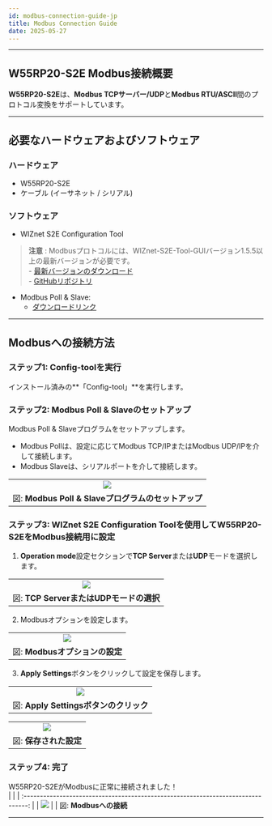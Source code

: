 ```yaml
---
id: modbus-connection-guide-jp  
title: Modbus Connection Guide  
date: 2025-05-27   
---
```







-----

## W55RP20-S2E Modbus接続概要

**W55RP20-S2E**は、**Modbus TCPサーバー/UDP**と**Modbus RTU/ASCII**間のプロトコル変換をサポートしています。

-----

## 必要なハードウェアおよびソフトウェア



### ハードウェア

  - W55RP20-S2E  
  - ケーブル (イーサネット / シリアル)

### ソフトウェア

  - WIZnet S2E Configuration Tool  
  > **注意** : Modbusプロトコルには、WIZnet-S2E-Tool-GUIバージョン1.5.5以上の最新バージョンが必要です。  
	- [最新バージョンのダウンロード](https://github.com/Wiznet/WIZnet-S2E-Tool-GUI/releases)  
    - [GitHubリポジトリ](https://github.com/Wiznet/WIZnet-S2E-Tool-GUI)  
  - Modbus Poll & Slave:  
	- [ダウンロードリンク](https://www.modbustools.com/download.html)

-----



## Modbusへの接続方法




### ステップ1: Config-toolを実行

インストール済みの**「Config-tool」**を実行します。


### ステップ2: Modbus Poll & Slaveのセットアップ

Modbus Poll & Slaveプログラムをセットアップします。  

  - Modbus Pollは、設定に応じてModbus TCP/IPまたはModbus UDP/IPを介して接続します。  
  - Modbus Slaveは、シリアルポートを介して接続します。  

|                                                                                                |
| :--------------------------------------------------------------------------------------------: |
| ![](/img/products/s2e_module/wiz5xxsr-rp/modbus-connection-guide/setup_modbus_program.png) |
| 図: **Modbus Poll & Slaveプログラムのセットアップ**                                                        |

### ステップ3: WIZnet S2E Configuration Toolを使用してW55RP20-S2EをModbus接続用に設定

1. **Operation mode**設定セクションで**TCP Server**または**UDP**モードを選択します。

|                                                                                               |
| :-------------------------------------------------------------------------------------------: |
| ![](/img/products/s2e_module/wiz5xxsr-rp/modbus-connection-guide/select_operation_mode.png) |
| 図: **TCP ServerまたはUDPモードの選択**                                                        |

2. Modbusオプションを設定します。

|                                                                                                         |
| :-----------------------------------------------------------------------------------------------------: |
| ![](/img/products/s2e_module/wiz5xxsr-rp/modbus-connection-guide/setup_modbus_option.png) |
| 図: **Modbusオプションの設定**                                                        |

3. **Apply Settings**ボタンをクリックして設定を保存します。

|                                                                                                |
| :--------------------------------------------------------------------------------------------: |
| ![](/img/products/s2e_module/wiz5xxsr-rp/modbus-connection-guide/apply_settings.png) |
| 図: **Apply Settingsボタンのクリック**                                                        |

|                                                                                   |
| :-------------------------------------------------------------------------------: |
| ![](/img/products/s2e_module/wiz5xxsr-rp/modbus-connection-guide/saved_settings.png) |
| 図: **保存された設定**                                                        |

### ステップ4: 完了

W55RP20-S2EがModbusに正常に接続されました！  
|                                                                                   |
| :-------------------------------------------------------------------------------: |
| ![](/img/products/s2e_module/wiz5xxsr-rp/modbus-connection-guide/connect_modbus.png) |
| 図: **Modbusへの接続**  

-----  